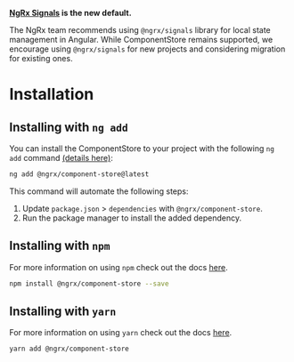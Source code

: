 <div class="alert is-helpful">

**<a href="/guide/signals"><b>NgRx Signals</b></a> is the new default.**

The NgRx team recommends using `@ngrx/signals` library for local state management in Angular.
While ComponentStore remains supported, we encourage using `@ngrx/signals` for new projects and considering migration for existing ones.

</div>

# Installation

## Installing with `ng add`

You can install the ComponentStore to your project with the following `ng add` command <a href="https://angular.dev/cli/add" target="_blank">(details here)</a>:

```sh
ng add @ngrx/component-store@latest
```

This command will automate the following steps:

1. Update `package.json` > `dependencies` with `@ngrx/component-store`.
2. Run the package manager to install the added dependency. 


## Installing with `npm`

For more information on using `npm` check out the docs <a href="https://docs.npmjs.com/cli/install" target="_blank">here</a>.

```sh
npm install @ngrx/component-store --save
```

## Installing with `yarn`

For more information on using `yarn` check out the docs <a href="https://yarnpkg.com/getting-started/usage#installing-all-the-dependencies" target="_blank">here</a>.

```sh
yarn add @ngrx/component-store
```
